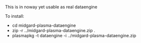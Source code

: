 This is in noway yet usable as real dataengine

To install:
 - cd midgard-plasma-dataengine
 - zip -r ../midgard-plasma-dataengine.zip .
 - plasmapkg -t dataengine -i ../midgard-plasma-dataengine.zip